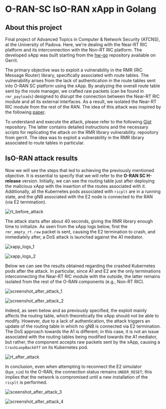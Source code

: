 # O-RAN-SC IsO-RAN xApp in Golang

## About this project

Final project of Advanced Topics in Computer & Network Security (ATCNS), at the University of Padova. Here, we're dealing with the Near-RT RIC platform and its interconnection with the Non-RT RIC platform. The developed xApp was built starting from the [hw-go](https://gerrit.o-ran-sc.org/r/admin/repos/ric-app/hw-go) repository available on Gerrit.

The primary objective was to exploit a vulnerability in the RMR (RIC Message Router) library, specifically associated with route tables. The vulnerability arises from the lack of authentication in the route tables sent into O-RAN SC platform using the xApp. By analyzing the overall route table sent by the route manager, we crafted raw packets (can be found in `rmr_payloads`) designed to disrupt the connection between the Near-RT RIC module and all its external interfaces. As a result, we isolated the Near-RT RIC module from the rest of the RAN. The idea of this attack was inspired by the following [paper](https://ieeexplore.ieee.org/abstract/document/10338835). 

To understand and execute the attack, please refer to the following [Gist](https://gist.github.com/werefin/f49489677c1e5bc8d92e7a4c37d033e9) repository. The latter contains detailed instructions and the necessary scripts for replicating the attack on the RMR library vulnerability. repository from gerrit. The idea was to exploit a vulnerability in the RMR library associated to route tables in particular.

## IsO-RAN attack results

Now we will see the steps that led to achieving the previously mentioned objective. It is essential to specify that we will refer to the **O-RAN SC H-release** version. Initially, we can see the routing table just after deploying the malicious xApp with the insertion of the routes associated with it. Additionally, all the Kubernetes pods associated with `ricplt` are in a running state, and the gNB associated with the E2 node is connected to the RAN (via E2 termination).

![rt_before_attack](https://github.com/user-attachments/assets/e04c6d23-1849-46dc-808e-1b4fd94be082)

The attack starts after about 40 seconds, giving the RMR library enough time to initialize. As seen from the xApp logs below, first the `rmr_empty_rt.raw` packet is sent, causing the E2 termination to crash, and immediately after, a DoS attack is launched against the A1 mediator.

![xapp_logs_1](https://github.com/user-attachments/assets/1f2066ba-e558-4da0-bda7-b7cd4af18dd6)

![xapp_logs_2](https://github.com/user-attachments/assets/5eb4effe-ab6d-4fdd-b882-f8d9431a7353)

Below we can see the results obtained regarding the crashed Kubernetes pods after the attack. In particular, since A1 and E2 are the only terminations interconnecting the Near-RT RIC module with the outside, the latter remains isolated from the rest of the O-RAN components (e.g., Non-RT RIC).

![screenshot_after_attack_1](https://github.com/user-attachments/assets/c476b84f-2fdf-4b61-9df0-95a67f835a28)

![screenshot_after_attack_2](https://github.com/user-attachments/assets/0b640a99-c191-4f6f-8938-56a125dcecd5)

Indeed, as seen below and as previously specified, the exploit mainly affects the routing table, which theoretically the xApp should not be able to modify. However, due to a lack of authentication, the attack triggers an update of the routing table in which no gNB is connected via E2 termination. The DoS approach towards the A1 is different; in this case, it is not an issue associated with the routing tables being modified towards the A1 mediator, but rather, the component accepts raw packets sent by the xApp, causing a `CrashLoopBackOff` on its Kubernetes pod.

![rt_after_attack](https://github.com/user-attachments/assets/146474fe-fd13-4284-a2e3-068ccb33ace2)

In conclusion, even when attempting to reconnect the E2 simulator (`kpm_sim`) to the O-RAN, the connection status remains `UNDER_RESET`; this implies that the network is compromised until a new installation of the `ricplt` is performed.

![sceenshot_after_attack_3](https://github.com/user-attachments/assets/33dc67ac-be3c-49f7-b440-db512e593be8)

![screenshot_after_attack_4](https://github.com/user-attachments/assets/a3bed4ea-bcee-4c19-9e52-783f382134e9)
